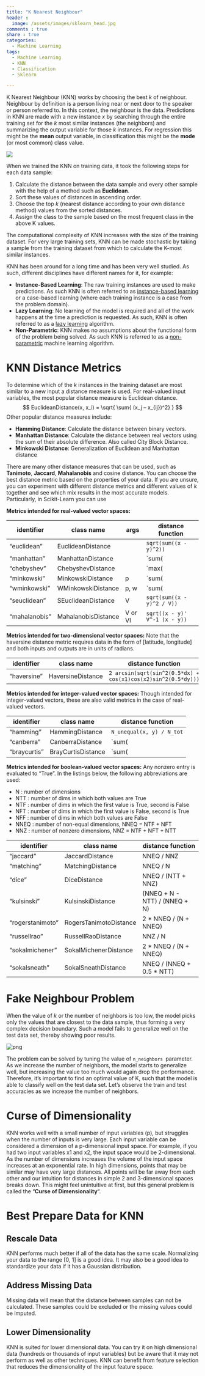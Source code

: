```yaml
---
title: "K Nearest Neighbour"
header :
  image: /assets/images/sklearn_head.jpg
comments : true
share : true
categories:
  - Machine Learning
tags:
  - Machine Learning
  - KNN
  - Classification
  - Sklearn

---
```


K Nearest Neighbour (KNN) works by choosing the best $k$ of neighbour. Neighbour by definition is a person living near or next door to the speaker or person referred to. In this context, the neighbour is the data. Predictions in KNN are made with a new instance $x$ by searching through the entire training set for the $k$ most similar instances (the neighbors) and summarizing the output variable for those $k$ instances. For regression this might be the **mean** output variable, in classification this might be the **mode** (or most common) class value.

![](https://miro.medium.com/max/1300/1*OyYyr9qY-w8RkaRh2TKo0w.png)

When we trained the KNN on training data, it took the following steps for each data sample:

1. Calculate the distance between the data sample and every other sample with the help of a method such as **Euclidean**.
2. Sort these values of distances in ascending order.
3. Choose the top $k$ (nearest distance according to your own distance method) values from the sorted distances.
4. Assign the class to the sample based on the most frequent class in the above K values.

The computational complexity of KNN increases with the size of the training dataset. For very large training sets, KNN can be made stochastic by taking a sample from the training dataset from which to calculate the K-most similar instances.

KNN has been around for a long time and has been very well studied. As such, different disciplines have different names for it, for example:

- **Instance-Based Learning**: The raw training instances are used to make predictions. As such KNN is often referred to as [instance-based learning](https://en.wikipedia.org/wiki/Instance-based_learning) or a case-based learning (where each training instance is a case from the problem domain).
- **Lazy Learning**: No learning of the model is required and all of the work happens at the time a prediction is requested. As such, KNN is often referred to as a [lazy learning](https://en.wikipedia.org/wiki/Lazy_learning) algorithm.
- **Non-Parametric**: KNN makes no assumptions about the functional form of the problem being solved. As such KNN is referred to as a [non-parametric](https://en.wikipedia.org/wiki/Nonparametric_statistics) machine learning algorithm.

# KNN Distance Metrics

To determine which of the $k$ instances in the training dataset are most similar to a new input a distance measure is used. For real-valued input variables, the most popular distance measure is Euclidean distance.
$$
EuclideanDistance(x, x_i) = \sqrt{ \sum{ (x_j – x_{ij})^2} }
$$
Other popular distance measures include:

- **Hamming Distance**: Calculate the distance between binary vectors.
- **Manhattan Distance**: Calculate the distance between real vectors using the sum of their absolute difference. Also called City Block Distance.
- **Minkowski Distance**: Generalization of Euclidean and Manhattan distance

There are many other distance measures that can be used, such as **Tanimoto**, **Jaccard**, **Mahalanobis** and cosine distance. You can choose the best distance metric based on the properties of your data. If you are unsure, you can experiment with different distance metrics and different values of $k$ together and see which mix results in the most accurate models. Particularly, in Scikit-Learn you can use

**Metrics intended for real-valued vector spaces:**

| identifier    | class name          | args    | distance function             |
| ------------- | ------------------- | ------- | ----------------------------- |
| “euclidean”   | EuclideanDistance   |         | `sqrt(sum((x - y)^2))`        |
| “manhattan”   | ManhattanDistance   |         | `sum(|x - y|)`                |
| “chebyshev”   | ChebyshevDistance   |         | `max(|x - y|)`                |
| “minkowski”   | MinkowskiDistance   | p       | `sum(|x - y|^p)^(1/p)`        |
| “wminkowski”  | WMinkowskiDistance  | p, w    | `sum(|w * (x - y)|^p)^(1/p)`  |
| “seuclidean”  | SEuclideanDistance  | V       | `sqrt(sum((x - y)^2 / V))`    |
| “mahalanobis” | MahalanobisDistance | V or VI | `sqrt((x - y)' V^-1 (x - y))` |

**Metrics intended for two-dimensional vector spaces:** Note that the haversine distance metric requires data in the form of [latitude, longitude] and both inputs and outputs are in units of radians.

| identifier  | class name        | distance function                                            |
| ----------- | ----------------- | ------------------------------------------------------------ |
| “haversine” | HaversineDistance | `2 arcsin(sqrt(sin^2(0.5*dx) + cos(x1)cos(x2)sin^2(0.5*dy)))` |

**Metrics intended for integer-valued vector spaces:** Though intended for integer-valued vectors, these are also valid metrics in the case of real-valued vectors.

| identifier   | class name         | distance function                      |
| ------------ | ------------------ | -------------------------------------- |
| “hamming”    | HammingDistance    | `N_unequal(x, y) / N_tot`              |
| “canberra”   | CanberraDistance   | `sum(|x - y| / (|x| + |y|))`           |
| “braycurtis” | BrayCurtisDistance | `sum(|x - y|) / (sum(|x|) + sum(|y|))` |

**Metrics intended for boolean-valued vector spaces:** Any nonzero entry is evaluated to “True”. In the listings below, the following abbreviations are used:

- N : number of dimensions
- NTT : number of dims in which both values are True
- NTF : number of dims in which the first value is True, second is False
- NFT : number of dims in which the first value is False, second is True
- NFF : number of dims in which both values are False
- NNEQ : number of non-equal dimensions, NNEQ = NTF + NFT
- NNZ : number of nonzero dimensions, NNZ = NTF + NFT + NTT

| identifier       | class name             | distance function             |
| ---------------- | ---------------------- | ----------------------------- |
| “jaccard”        | JaccardDistance        | NNEQ / NNZ                    |
| “matching”       | MatchingDistance       | NNEQ / N                      |
| “dice”           | DiceDistance           | NNEQ / (NTT + NNZ)            |
| “kulsinski”      | KulsinskiDistance      | (NNEQ + N - NTT) / (NNEQ + N) |
| “rogerstanimoto” | RogersTanimotoDistance | 2 * NNEQ / (N + NNEQ)         |
| “russellrao”     | RussellRaoDistance     | NNZ / N                       |
| “sokalmichener”  | SokalMichenerDistance  | 2 * NNEQ / (N + NNEQ)         |
| “sokalsneath”    | SokalSneathDistance    | NNEQ / (NNEQ + 0.5 * NTT)     |

# Fake Neighbour Problem

When the value of $k$ or the number of neighbors is too low, the model picks only the values that are closest to the data sample, thus forming a very complex decision boundary. Such a model fails to generalize well on the test data set, thereby showing poor results.

![png](https://i.ibb.co/VTf1LHf/output-38-1.png)

The problem can be solved by tuning the value of `n_neighbors `parameter. As we increase the number of neighbors, the model starts to generalize well, but increasing the value too much would again drop the performance. Therefore, it’s important to find an optimal value of K, such that the model is able to classify well on the test data set. Let’s observe the train and test accuracies as we increase the number of neighbors.

# Curse of Dimensionality

KNN works well with a small number of input variables (p), but struggles when the number of inputs is very large. Each input variable can be considered a dimension of a p-dimensional input space. For example, if you had two input variables x1 and x2, the input space would be 2-dimensional. As the number of dimensions increases the volume of the input space increases at an exponential rate. In high dimensions, points that may be similar may have very large distances. All points will be far away from each other and our intuition for distances in simple 2 and 3-dimensional spaces breaks down. This might feel unintuitive at first, but this general problem is called the “**Curse of Dimensionality**“.

# Best Prepare Data for KNN

## **Rescale Data** 

KNN performs much better if all of the data has the same scale. Normalizing your data to the range [0, 1] is a good idea. It may also be a good idea to standardize your data if it has a Gaussian distribution.

## **Address Missing Data**

Missing data will mean that the distance between samples can not be calculated. These samples could be excluded or the missing values could be imputed.

## **Lower Dimensionality**

KNN is suited for lower dimensional data. You can try it on high dimensional data (hundreds or thousands of input variables) but be aware that it may not perform as well as other techniques. KNN can benefit from feature selection that reduces the dimensionality of the input feature space.